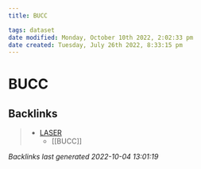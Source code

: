 ```yaml
---
title: BUCC

tags: dataset 
date modified: Monday, October 10th 2022, 2:02:33 pm
date created: Tuesday, July 26th 2022, 8:33:15 pm
---
```


# BUCC

## Backlinks
> - [LASER](LASER.md)
>   - [[BUCC]]

_Backlinks last generated 2022-10-04 13:01:19_
